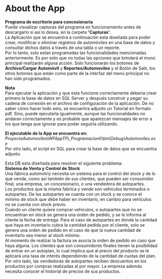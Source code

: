 # About the App
**Programa de escritorio para concesionaria**<br/>
Puede visualizar capturas del programa en funcionamiento antes de descargarlo si así lo desea, 
en la carpeta **'Capturas'**.<br/>
La Aplicación que se encuentra a continuación esta diseñada para poder crear, modificar o eliminar
registros de automóviles en una base de datos y consultar dichos datos a través de una tabla o 
un reporte.<br/>
Por lo tanto, solo estan programadas las funcionalidades mencionadas anteriormente. Es por esto que
no todas las opciones que brindará el munú principal realizarán alguna acción. 
Solo funcionarán los botones de **Archivo/Cargar Automóvil** y **Reportes/Automoviles** y el Botón de Salir,
los otros botones que están como parte de la interfaz del menú principal no han sido programados.

**Nota**<br/>
Para ejecutar la aplicación y que esta funcione correctamente deberia crear primero la base de datos
en SQL Server y después construir y pegar su cadena de conexión en el archivo de configuración de
la aplicación. De no saber cómo hacer todo esto, se encuentra adjunto un Tutorial en formato pdf.
Sino, puede ejecutarla igualmente, aunque las funcionalidades no andaran correctamente y 
es probable que aparezcan mensajes de error a los que tenga que ignorar para poder seguirla utilizando.

**El ejecutable de la App se encuentra en:** *ProyectoAutomoviles\WFAppTPi_ProgramacionII\bin\Debug\Automoviles.exe*<br/>
Por otro lado, el script en SQL para crear la base de datos que se encuentra adjunto.

Esta DB esta diseñada para resolver el siguiente problema:<br/>
**Sistema de Venta y Control de Stock**<br/>
Una fábrica automotriz necesita un sistema para el control del stock y de lo que vende, como así
también de sus clientes, que pueden ser consumidor final, una empresa, un concesionario, o una
vendedora de autopartes.<br/>
Los productos que la misma fabrica y vende son vehículos terminados o autopartes. De las autopartes se
cuenta con un stock y  se conoce el mínimo de stock que debe haber en inventario, en cambio para vehículos
no se cuenta con stock previo.<br/>
Cuando un cliente quiere comprar vehículos, o autopartes que no se encuentran en stock se genera una orden
de pedido, y se le informa al cliente la fecha de entrega. Para el caso de autopartes en donde la cantidad
que haya en inventario cubra la cantidad pedida por el cliente, solo se genera una orden de pedido en el caso
de que la nueva cantidad de inventario sea menor al stock mínimo.<br/>
Al momento de realizar la factura se asocia la orden de pedido en caso que haya alguna.
Los clientes que son consumidores finales tienen la posibilidad de entrar en un autoplan, lo cual implica que
al precio del producto se le aplicará una tasa de interés dependiendo de la cantidad de cuotas del plan.<br/>
Por otro lado, las vendedoras de autopartes reciben descuentos en los productos por compras realizadas al por mayor.
La empresa además necesita conocer el historial de precios de sus productos.
